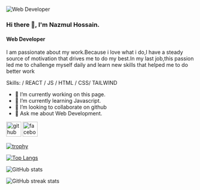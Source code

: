 ![Web Developer](https://scontent.fdac4-2.fna.fbcdn.net/v/t39.30808-6/414678990_1314884985889527_8827789298734724736_n.png?_nc_cat=105&ccb=1-7&_nc_sid=783fdb&_nc_eui2=AeFsxSsJcg1sDy1V3lHFHZOgGrqlzyS4lPQauqXPJLiU9FCHnbY2B-WNHnZGtTiAo_kT0GbVIsqlGWCBM9OFtTk-&_nc_ohc=nC4ZLte7ezUAX_kVn5r&_nc_zt=23&_nc_ht=scontent.fdac4-2.fna&oh=00_AfDLnwUfQw01uckObqZw3foyLA7ER6FLR8apOdDGKDhJWg&oe=6594ADB6)

### Hi there 👋, I'm Nazmul Hossain.
#### Web Developer


I am passionate about my work.Because i love what i do,I have a steady source of motivation that drives me to do
my best.In my last job,this passion led me to challenge myself daily and learn new skills that helped me to do
better work

Skills:  / REACT / JS / HTML / CSS/ TAILWIND

- 🔭 I’m currently working on this page. 
- 🌱 I’m currently learning Javascript. 
- 👯 I’m looking to collaborate on github 
- 💬 Ask me about Web Development. 


[<img src='https://cdn.jsdelivr.net/npm/simple-icons@3.0.1/icons/github.svg' alt='github' height='40'>](https://github.com/Nazmulhossain360)  [<img src='https://cdn.jsdelivr.net/npm/simple-icons@3.0.1/icons/facebook.svg' alt='facebook' height='40'>](https://www.facebook.com/nazmulhossain.3600)  

[![trophy](https://github-profile-trophy.vercel.app/?username=Nazmulhossain360)](https://github.com/ryo-ma/github-profile-trophy)

[![Top Langs](https://github-readme-stats.vercel.app/api/top-langs/?username=Nazmulhossain360)](https://github.com/anuraghazra/github-readme-stats)

![GitHub stats](https://github-readme-stats.vercel.app/api?username=Nazmulhossain360&show_icons=true)  

![GitHub streak stats](https://streak-stats.demolab.com/?user=Nazmulhossain360)  

